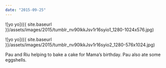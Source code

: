 ```yaml
---
date: "2015-09-25"
---
```


![yo yo]({{ site.baseurl }}/assets/images/2015/tumblr_nv90lkkJsv1r16syio1_1280-1024x576.jpg)

![yo yo]({{ site.baseurl }}/assets/images/2015/tumblr_nv90lkkJsv1r16syio2_1280-576x1024.jpg)

Pau and Riu helping to bake a cake for Mama’s birthday. Pau also ate some eggshells.
